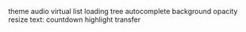theme
audio
virtual list
loading tree
autocomplete
background opacity
resize
text: countdown highlight
transfer
